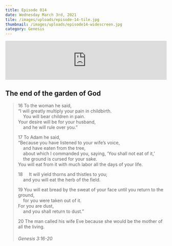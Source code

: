 ```yaml
---
title: Episode 014
date: Wednesday March 3rd, 2021
tile: /images/uploads/episode-14-tile.jpg
thumbnail: /images/uploads/episode14-widescreen.jpg
category: Genesis
---
```

<iframe title="00014 - The end of the garden of God" height="122" width="100%" style="border: none;" scrolling="no" data-name="pb-iframe-player" src="https://www.podbean.com/media/player/5x7xe-fc7c49?from=pb6admin&download=1&version=1&auto=0&share=1&download=1&rtl=0&fonts=Helvetica&skin=1&pfauth=&btn-skin=107"></iframe>

## The end of the garden of God

> 16 To the woman he said,\
> “I will greatly multiply your pain in childbirth.\
>     You will bear children in pain.\
> Your desire will be for your husband,\
>     and he will rule over you.”
>
> 17 To Adam he said,\
> “Because you have listened to your wife’s voice,\
>     and have eaten from the tree,\
>     about which I commanded you, saying, ‘You shall not eat of it,’\
>     the ground is cursed for your sake.\
> You will eat from it with much labor all the days of your life.
>
> 18     It will yield thorns and thistles to you;\
>     and you will eat the herb of the field.
>
> 19 You will eat bread by the sweat of your face until you return to the ground,\
>     for you were taken out of it.\
> For you are dust,\
>     and you shall return to dust.”
>
> 20 The man called his wife Eve because she would be the mother of all the living.
>
> ###### Genesis 3:16-20